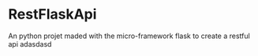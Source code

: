 # RestFlaskApi
An python projet maded with the micro-framework flask to create a restful api
adasdasd
